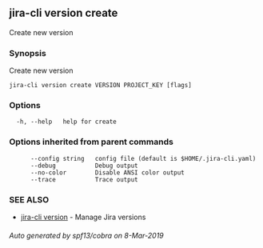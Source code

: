 ## jira-cli version create

Create new version

### Synopsis

Create new version

```
jira-cli version create VERSION PROJECT_KEY [flags]
```

### Options

```
  -h, --help   help for create
```

### Options inherited from parent commands

```
      --config string   config file (default is $HOME/.jira-cli.yaml)
      --debug           Debug output
      --no-color        Disable ANSI color output
      --trace           Trace output
```

### SEE ALSO

* [jira-cli version](jira-cli_version.md)	 - Manage Jira versions

###### Auto generated by spf13/cobra on 8-Mar-2019
